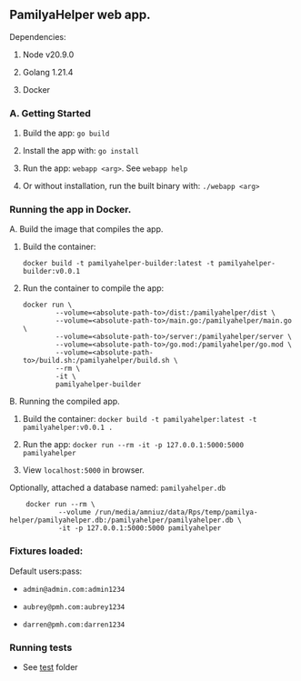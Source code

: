 ## PamilyaHelper web app.

Dependencies:

1. Node v20.9.0

2. Golang 1.21.4

3. Docker

### A. Getting Started

1. Build the app: `go build`

2. Install the app with: `go install`

3. Run the app: `webapp <arg>`. See `webapp help`

4. Or without installation, run the built binary with: `./webapp <arg>`

### Running the app in Docker.

A. Build the image that compiles the app.

1.  Build the container:

        docker build -t pamilyahelper-builder:latest -t pamilyahelper-builder:v0.0.1

2.  Run the container to compile the app:

        docker run \
                --volume=<absolute-path-to>/dist:/pamilyahelper/dist \
                --volume=<absolute-path-to>/main.go:/pamilyahelper/main.go \
                --volume=<absolute-path-to>/server:/pamilyahelper/server \
                --volume=<absolute-path-to>/go.mod:/pamilyahelper/go.mod \
                --volume=<absolute-path-to>/build.sh:/pamilyahelper/build.sh \
                --rm \
                -it \
                pamilyahelper-builder

B. Running the compiled app.

1. Build the container: `docker build -t pamilyahelper:latest -t pamilyahelper:v0.0.1 .`

2. Run the app: `docker run --rm -it -p 127.0.0.1:5000:5000 pamilyahelper`

3. View `localhost:5000` in browser.

Optionally, attached a database named: `pamilyahelper.db`

        docker run --rm \
                --volume /run/media/amniuz/data/Rps/temp/pamilya-helper/pamilyahelper.db:/pamilyahelper/pamilyahelper.db \
                -it -p 127.0.0.1:5000:5000 pamilyahelper

### Fixtures loaded:

Default users:pass:

- `admin@admin.com:admin1234`

- `aubrey@pmh.com:aubrey1234`

- `darren@pmh.com:darren1234`

### Running tests

- See [test](test) folder
